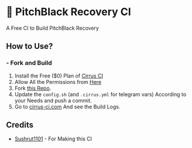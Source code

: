 # 🦊 PitchBlack Recovery CI
A Free CI to Build PitchBlack Recovery

## How to Use?
### - Fork and Build

1. Install the Free ($0) Plan of [Cirrus CI](https://github.com/marketplace/cirrus-ci)
2. Allow All the Permissions from [Here](https://github.com/apps/cirrus-ci/installations/new)
3. Fork [this Repo](https://github.com/EvilAnsh/PBRP-CI.git).
4. Update the ```config.sh``` (and ```.cirrus.yml``` for telegram vars) According to your Needs and push a commit.
5. Go to [cirrus-ci.com](https://cirrus-ci.com) And see the Build Logs.

## Credits
- [Sushrut1101](https://github.com/Sushrut1101) - For Making this CI
